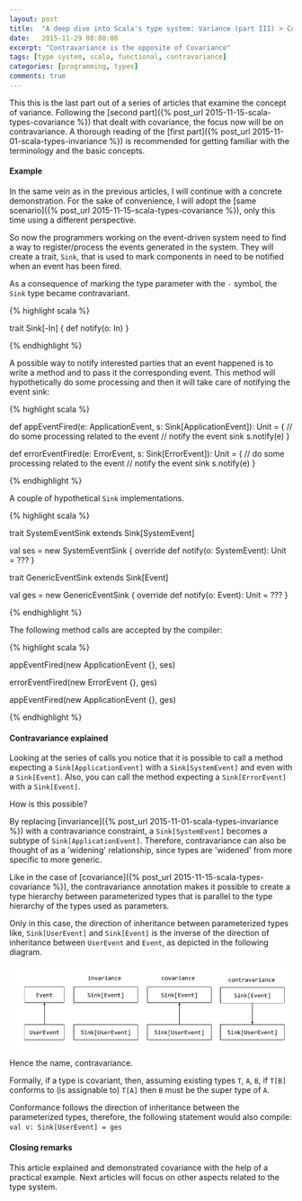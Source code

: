 ```yaml
---
layout: post
title:  "A deep dive into Scala's type system: Variance (part III) > Contravariance"
date:   2015-11-29 00:00:00
excerpt: "Contravariance is the opposite of Covariance"
tags: [type system, scala, functional, contravariance]
categories: [programming, types]
comments: true
---
```


This this is the last part out of a series of articles that examine the concept
of variance. Following the
[second part]({% post_url 2015-11-15-scala-types-covariance %}) that dealt with
covariance, the focus now will be on contravariance. A thorough reading of the
[first part]({% post_url 2015-11-01-scala-types-invariance %}) is recommended
for getting familiar with the terminology and the basic concepts.

#### Example

In the same vein as in the previous articles, I will continue with a concrete
demonstration. For the sake of convenience, I will adopt the
[same scenario]({% post_url 2015-11-15-scala-types-covariance %}), only this time
using a different perspective.

So now the programmers working on the event-driven system need to find a way to
register/process the events generated in the system. They will create a trait,
`Sink`, that is used to mark components in need to be notified when an event has
been fired.

As a consequence of marking the type parameter with the `-` symbol, the `Sink`
type became contravariant.

{% highlight scala %}

trait Sink[-In] {
  def notify(o: In)
}

{% endhighlight %}

A possible way to notify interested parties that an event happened is to write
a method and to pass it the corresponding event. This method will hypothetically
do some processing and then it will take care of notifying the event sink:

{% highlight scala %}

def appEventFired(e: ApplicationEvent, s: Sink[ApplicationEvent]): Unit = {
  // do some processing related to the event
  // notify the event sink
  s.notify(e)
}

def errorEventFired(e: ErrorEvent, s: Sink[ErrorEvent]): Unit = {
  // do some processing related to the event
  // notify the event sink
  s.notify(e)
}

{% endhighlight %}

A couple of hypothetical `Sink` implementations.

{% highlight scala %}

trait SystemEventSink extends Sink[SystemEvent]

val ses = new SystemEventSink {
  override def notify(o: SystemEvent): Unit = ???
}

trait GenericEventSink extends Sink[Event]

val ges = new GenericEventSink {
  override def notify(o: Event): Unit = ???
}

{% endhighlight %}

The following method calls are accepted by the compiler:

{% highlight scala %}

appEventFired(new ApplicationEvent {}, ses)

errorEventFired(new ErrorEvent {}, ges)

appEventFired(new ApplicationEvent {}, ges)

{% endhighlight %}

#### Contravariance explained

Looking at the series of calls you notice that it is possible to call a method
expecting a `Sink[ApplicationEvent]` with a `Sink[SystemEvent]` and even with
a `Sink[Event]`.
Also, you can call the method expecting a `Sink[ErrorEvent]` with a
`Sink[Event]`.

How is this possible?

By replacing [invariance]({% post_url 2015-11-01-scala-types-invariance %})
with a contravariance constraint, a `Sink[SystemEvent]` becomes a subtype of
`Sink[ApplicationEvent]`. Therefore, contravariance can also be thought of as a
'widening' relationship, since types are 'widened' from more specific to more
generic.

Like in the case of [covariance]({% post_url 2015-11-15-scala-types-covariance %}),
the contravariance annotation makes it possible to create a type hierarchy
between parameterized types that is parallel to the type hierarchy of the types
used as parameters.

Only in this case, the direction of inheritance between parameterized
types like, `Sink[UserEvent]` and `Sink[Event]` is the inverse of the
direction of inheritance between `UserEvent` and `Event`, as depicted in the
following diagram.

![](/images/scala-contravariance-pic.png)

Hence the name, contravariance.

Formally, if a type is covariant, then, assuming existing types `T`, `A`, `B`,
if `T[B]` conforms to (is assignable to) `T[A]` then `B` must be the super type
of `A`.

Conformance follows the direction of inheritance between the parameterized
types, therefore, the following statement would also compile:
`val v: Sink[UserEvent] = ges`

#### Closing remarks

This article explained and demonstrated covariance with the help of a practical
example. Next articles will focus on other aspects related to the type system.
